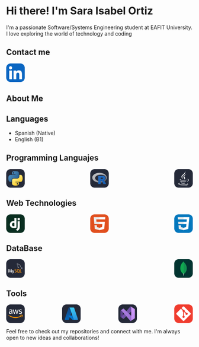 # Hi there! I'm Sara Isabel Ortiz

I'm a passionate Software/Systems Engineering student at EAFIT University. I love exploring the world of technology and coding

## Contact me
[<img src="https://github.com/tandpfun/skill-icons/blob/main/icons/LinkedIn.svg" width="50" height="50">](https://www.linkedin.com/in/sara-isabel-ortiz-371046326)

## About Me

## Languages
- Spanish (Native)
- English (B1)

## Programming Languajes
<div style="display: flex; justify-content: space-between;">
  <img src="https://github.com/tandpfun/skill-icons/blob/main/icons/Python-Dark.svg" width="50" height="50">
  <img src="https://github.com/tandpfun/skill-icons/blob/main/icons/R-Dark.svg" width="50" height="50">
  <img src="https://github.com/tandpfun/skill-icons/blob/main/icons/Java-Dark.svg" width="50" height="50">
</div>

## Web Technologies
<div style="display: flex; justify-content: space-between;">
  <img src="https://github.com/tandpfun/skill-icons/blob/main/icons/Django.svg" width="50" height="50">
  <img src="https://github.com/tandpfun/skill-icons/blob/main/icons/HTML.svg" width="50" height="50">
  <img src="https://github.com/tandpfun/skill-icons/blob/main/icons/CSS.svg" width="50" height="50">
</div>

## DataBase
<div style="display: flex; justify-content: space-between;">
  <img src="https://github.com/tandpfun/skill-icons/blob/main/icons/MySQL-Dark.svg" width="50" height="50">
  <img src="https://github.com/tandpfun/skill-icons/blob/main/icons/MongoDB.svg" width="50" height="50">
</div>

## Tools
<div style="display: flex; justify-content: space-between;">
  <img src="https://github.com/tandpfun/skill-icons/blob/main/icons/AWS-Dark.svg" width="50" height="50">
  <img src="https://github.com/tandpfun/skill-icons/blob/main/icons/Azure-Dark.svg" width="50" height="50">
  <img src="https://github.com/tandpfun/skill-icons/blob/main/icons/VisualStudio-Dark.svg" width="50" height="50">
  <img src="https://github.com/tandpfun/skill-icons/blob/main/icons/Git.svg" width="50" height="50">
</div>

Feel free to check out my repositories and connect with me. I'm always open to new ideas and collaborations!
